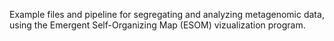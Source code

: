 Example files and pipeline for segregating and analyzing metagenomic data, using the Emergent Self-Organizing Map (ESOM) vizualization program.
